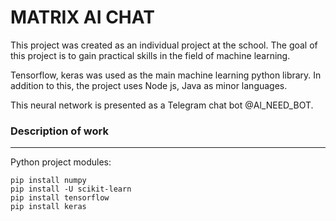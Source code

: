 # MATRIX AI CHAT #
This project was created as an individual project at the school.
The goal of this project is to gain practical skills in the field of machine learning.

Tensorflow, keras was used as the main machine learning python library. In addition to this, the project uses Node js, Java as minor languages.

This neural network is presented as a Telegram chat bot @Al_NEED_BOT.

### Description of work ###
***
Python project modules:

```
pip install numpy
pip install -U scikit-learn
pip install tensorflow
pip install keras
```
